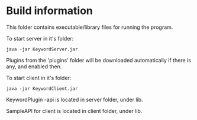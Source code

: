 # Build information
This folder contains executable/library files for running the program.

To start server in it's folder:
```shell
java -jar KeywordServer.jar
```
Plugins from the 'plugins' folder will be downloaded automatically if there is any, and enabled then.


To start client in it's folder:
```shell
java -jar KeywordClient.jar
```

KeywordPlugin -api is located in server folder, under lib.

SampleAPI for client is located in client folder, under lib.